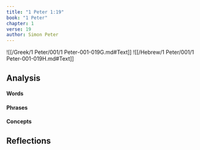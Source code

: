 ```yaml
---
title: "1 Peter 1:19"
book: "1 Peter"
chapter: 1
verse: 19
author: Simon Peter
---
```

![[/Greek/1 Peter/001/1 Peter-001-019G.md#Text]]
![[/Hebrew/1 Peter/001/1 Peter-001-019H.md#Text]]

## Analysis

#### Words

#### Phrases

#### Concepts

## Reflections
